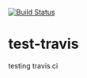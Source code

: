 [![Build Status](https://travis-ci.org/abhibp1993/test-travis.svg?branch=master)](https://travis-ci.org/abhibp1993/test-travis)

# test-travis 
testing travis ci
